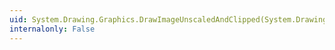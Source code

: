 ```yaml
---
uid: System.Drawing.Graphics.DrawImageUnscaledAndClipped(System.Drawing.Image,System.Drawing.Rectangle)
internalonly: False
---
```

